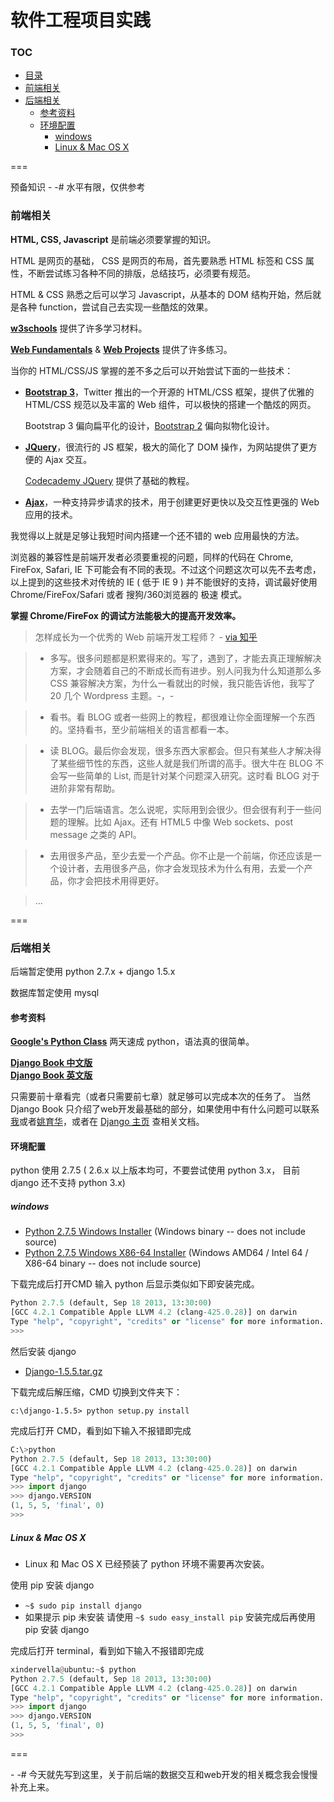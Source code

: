 软件工程项目实践
====

### TOC

* [目录](#toc)
* [前端相关](#前端相关)
* [后端相关](#后端相关)
    * [参考资料](#参考资料)
    * [环境配置](#环境配置)
        * [windows](#windows)
        * [Linux & Mac OS X](#linux--mac-os-x)

===

预备知识 - -# 水平有限，仅供参考

### 前端相关

**HTML, CSS, Javascript** 是前端必须要掌握的知识。

HTML 是网页的基础， CSS 是网页的布局，首先要熟悉 HTML 标签和 CSS 属性，不断尝试练习各种不同的排版，总结技巧，必须要有规范。

HTML & CSS 熟悉之后可以学习 Javascript，从基本的 DOM 结构开始，然后就是各种 function，尝试自己去实现一些酷炫的效果。

**[w3schools](http://www.w3school.com.cn/)**  提供了许多学习材料。

**[Web Fundamentals](http://www.codecademy.com/tracks/web)** & **[Web Projects](http://www.codecademy.com/tracks/projects)** 提供了许多练习。

当你的 HTML/CSS/JS 掌握的差不多之后可以开始尝试下面的一些技术：

* **[Bootstrap 3](http://v3.bootcss.com/)**，Twitter 推出的一个开源的 HTML/CSS 框架，提供了优雅的 HTML/CSS 规范以及丰富的 Web 组件，可以极快的搭建一个酷炫的网页。

    Bootstrap 3 偏向扁平化的设计，[Bootstrap 2](http://v2.bootcss.com/) 偏向拟物化设计。
    
* **[JQuery](http://jquery.com/)**，很流行的 JS 框架，极大的简化了 DOM 操作，为网站提供了更方便的 Ajax 交互。

    [Codecademy JQuery](http://www.codecademy.com/tracks/jquery) 提供了基础的教程。

*  **[Ajax](http://en.wikipedia.org/wiki/Ajax_(programming))**，一种支持异步请求的技术，用于创建更好更快以及交互性更强的 Web 应用的技术。

我觉得以上就是足够让我短时间内搭建一个还不错的 web 应用最快的方法。

浏览器的兼容性是前端开发者必须要重视的问题，同样的代码在 Chrome, FireFox, Safari, IE 下可能会有不同的表现。不过这个问题这次可以先不去考虑，以上提到的这些技术对传统的 IE ( 低于 IE 9 ) 并不能很好的支持，调试最好使用 Chrome/FireFox/Safari 或者 搜狗/360浏览器的 极速 模式。

**掌握 Chrome/FireFox 的调试方法能极大的提高开发效率。**

> 怎样成长为一个优秀的 Web 前端开发工程师？ \- [via 知乎](http://www.zhihu.com/question/19554845) 

> * 多写。很多问题都是积累得来的。写了，遇到了，才能去真正理解解决方案，才会随着自己的不断成长而有进步。别人问我为什么知道那么多 CSS 兼容解决方案，为什么一看就出的时候，我只能告诉他，我写了 20 几个 Wordpress 主题。-，-

> * 看书。看 BLOG 或者一些网上的教程，都很难让你全面理解一个东西的。坚持看书，至少前端相关的语言都看一本。

> * 读 BLOG。最后你会发现，很多东西大家都会。但只有某些人才解决得了某些细节性的东西，这些人就是我们所谓的高手。很大牛在 BLOG 不会写一些简单的 List, 而是针对某个问题深入研究。这时看 BLOG 对于进阶非常有帮助。

> * 去学一门后端语言。怎么说呢，实际用到会很少。但会很有利于一些问题的理解。比如 Ajax。还有 HTML5 中像 Web sockets、post message 之类的 API。

> * 去用很多产品，至少去爱一个产品。你不止是一个前端，你还应该是一个设计者，去用很多产品，你才会发现技术为什么有用，去爱一个产品，你才会把技术用得更好。

>   ...

===

### 后端相关

后端暂定使用 python 2.7.x + django 1.5.x

数据库暂定使用 mysql

#### 参考资料

**[Google's Python Class](https://developers.google.com/edu/python/)** 两天速成 python，语法真的很简单。

**[Django Book 中文版](http://djangobook.py3k.cn/2.0/)**  
**[Django Book 英文版](http://www.djangobook.com/en/2.0/index.html)**

只需要前十章看完（或者只需要前七章）就足够可以完成本次的任务了。
当然 Django Book 只介绍了web开发最基础的部分，如果使用中有什么问题可以联系[我](mailto:xindervella@gmail.com)或者[姚育华](goclisyyh@gmail.com)，或者在 [Django 主页](https://www.djangoproject.com/) 查相关文档。


#### 环境配置

python 使用 2.7.5 ( 2.6.x 以上版本均可，不要尝试使用 python 3.x， 目前 django 还不支持 python 3.x)

##### windows 

* [Python 2.7.5 Windows Installer](http://www.python.org/ftp/python/2.7.5/python-2.7.5.msi) (Windows binary -- does not include source)
* [Python 2.7.5 Windows X86-64 Installer](http://www.python.org/ftp/python/2.7.5/python-2.7.5.amd64.msi) (Windows AMD64 / Intel 64 / X86-64 binary -- does not include source)


下载完成后打开CMD 输入 python 后显示类似如下即安装完成。

```python
Python 2.7.5 (default, Sep 18 2013, 13:30:00) 
[GCC 4.2.1 Compatible Apple LLVM 4.2 (clang-425.0.28)] on darwin
Type "help", "copyright", "credits" or "license" for more information.
>>> 
```

然后安装 django

* [Django-1.5.5.tar.gz](https://www.djangoproject.com/download/1.5.5/tarball/)

下载完成后解压缩，CMD 切换到文件夹下：

`c:\django-1.5.5> python setup.py install`

完成后打开 CMD，看到如下输入不报错即完成

```python
C:\>python
Python 2.7.5 (default, Sep 18 2013, 13:30:00) 
[GCC 4.2.1 Compatible Apple LLVM 4.2 (clang-425.0.28)] on darwin
Type "help", "copyright", "credits" or "license" for more information.
>>> import django
>>> django.VERSION
(1, 5, 5, 'final', 0)
>>> 
```

##### Linux & Mac OS X

* Linux 和 Mac OS X 已经预装了 python 环境不需要再次安装。

使用 pip 安装 django

* `~$ sudo pip install django`
* 如果提示 pip 未安装 请使用 `~$ sudo easy_install pip` 安装完成后再使用 pip 安装 django

完成后打开 terminal，看到如下输入不报错即完成

```python
xindervella@ubuntu:~$ python
Python 2.7.5 (default, Sep 18 2013, 13:30:00) 
[GCC 4.2.1 Compatible Apple LLVM 4.2 (clang-425.0.28)] on darwin
Type "help", "copyright", "credits" or "license" for more information.
>>> import django
>>> django.VERSION
(1, 5, 5, 'final', 0)
>>> 
```

===

\- -# 今天就先写到这里，关于前后端的数据交互和web开发的相关概念我会慢慢补充上来。

